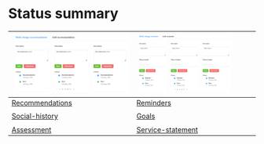 # Status summary

|  ![Rex](./images/rex.png) | ![Rem](./images/rem.png)  |   |   |   |
|------------------------------------------------------|---|---|---|---|
| [ Recommendations ](#/Components/Recommendations) |  [Reminders](#/Components/Reminders) |   |   |   |
|                                                      |   |   |   |   |
|      [Social-history](/#/Components/Social-history)  | [Goals](/#/Components/Goals)  |   |   |   |
|                                                      |   |   |   |   |
| [Assessment](/#/Components/Assessment) |  [Service-statement](/#/Components/Service-statement) |   |   |   |
